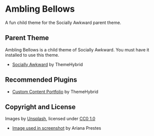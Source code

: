# Ambling Bellows

A fun child theme for the Socially Awkward parent theme.

## Parent Theme

Ambling Bellows is a child theme of Socially Awkward. You must have it installed to use this theme.
* [Socially Awkward](http://themehybrid.com/themes/socially-awkward) by ThemeHybrid

## Recommended Plugins

* [Custom Content Portfolio](http://themehybrid.com/plugins/custom-content-portfolio) by ThemeHybrid

## Copyright and License

Images by [Unsplash](http://unsplash.com/), licensed under [CC0 1.0](http://creativecommons.org/publicdomain/zero/1.0/)
* [Image used in screenshot](http://bit.ly/1qJlBgq) by Ariana Prestes
